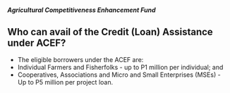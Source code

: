 ##### Agricultural Competitiveness Enhancement Fund

## Who can avail of the Credit (Loan) Assistance under ACEF?


 - The eligible borrowers under the ACEF are:
 - Individual Farmers and Fisherfolks - up to P1 million per individual; and
 - Cooperatives, Associations and Micro and Small Enterprises (MSEs) - Up to P5 million per project loan.
